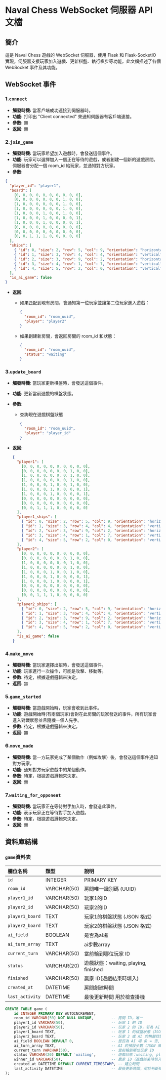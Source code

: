 # Naval Chess WebSocket 伺服器 API 文檔

## 簡介

這是 Naval Chess 遊戲的 WebSocket 伺服器，使用 Flask 和 Flask-SocketIO 實現。伺服器支援玩家加入遊戲、更新棋盤、執行棋步等功能。此文檔描述了各個 WebSocket 事件及其功能。

## WebSocket 事件

### 1.`connect`

- **觸發時機:** 當客戶端成功連接到伺服器時。
- **功能:** 打印出 "Client connected" 來通知伺服器有客戶端連接。
- **參數:** 無
- **返回:** 無

### 2.`join_game`

- **觸發時機:** 當玩家希望加入遊戲時，會發送這個事件。
- **功能:** 玩家可以選擇加入一個正在等待的遊戲，或者創建一個新的遊戲房間。伺服器會分配一個 room_id 給玩家，並通知對方玩家。
- **參數:**

```json
{
  "player_id": "player1",
  "board": [
    [0, 0, 0, 0, 0, 0, 0, 0, 0, 0],
    [0, 0, 0, 0, 0, 0, 0, 1, 0, 0],
    [1, 0, 0, 0, 0, 0, 0, 1, 0, 0],
    [1, 0, 0, 0, 0, 0, 0, 1, 0, 0],
    [1, 0, 0, 0, 1, 0, 0, 1, 0, 0],
    [1, 0, 0, 0, 1, 0, 0, 0, 0, 1],
    [1, 0, 0, 0, 1, 0, 0, 0, 0, 1],
    [0, 0, 0, 0, 0, 0, 0, 0, 0, 0],
    [0, 0, 0, 0, 0, 0, 0, 0, 0, 0],
    [0, 0, 1, 1, 1, 0, 0, 0, 0, 0]
  ],
  "ships": [
    { "id": 0, "size": 2, "row": 5, "col": 9, "orientation": "horizontal" },
    { "id": 1, "size": 3, "row": 4, "col": 4, "orientation": "vertical" },
    { "id": 2, "size": 3, "row": 9, "col": 2, "orientation": "horizontal" },
    { "id": 3, "size": 4, "row": 1, "col": 7, "orientation": "vertical" },
    { "id": 4, "size": 5, "row": 2, "col": 0, "orientation": "vertical" }
  ],
  "is_ai_game": false
}
```

- **返回:**
  - 如果匹配到現有房間，會通知第一位玩家並讓第二位玩家進入遊戲：

    ```json
    {
      "room_id": "room_uuid",
      "player": "player2"
    }
    ```

  - 如果創建新房間，會返回房間的 room_id 和狀態：

    ```json
    {
      "room_id": "room_uuid",
      "status": "waiting"
    }
    ```

### 3.`update_board`

- **觸發時機:** 當玩家更新棋盤時，會發送這個事件。
- **功能:** 更新當前遊戲的棋盤狀態。
- **參數:**
  - 查詢現在遊戲棋盤狀態

    ```json
    {
      "room_id": "room_uuid",
      "player": "player_id"
    }
    ```

- **返回:**

  ```json
  {
    "player1": [
      [0, 0, 0, 0, 0, 0, 0, 0, 0, 0],
      [0, 0, 0, 0, 0, 0, 0, 1, 0, 0],
      [1, 0, 0, 0, 0, 0, 0, 1, 0, 0],
      [1, 0, 0, 0, 0, 0, 0, 1, 0, 0],
      [1, 0, 0, 0, 1, 0, 0, 1, 0, 0],
      [1, 0, 0, 0, 1, 0, 0, 0, 0, 1],
      [1, 0, 0, 0, 1, 0, 0, 0, 0, 1],
      [0, 0, 0, 0, 0, 0, 0, 0, 0, 0],
      [0, 0, 0, 0, 0, 0, 0, 0, 0, 0],
      [0, 0, 1, 1, 1, 0, 0, 0, 0, 0]
    ],
    "player1_ships": [
      { "id": 0, "size": 2, "row": 5, "col": 9, "orientation": "horizontal" },
      { "id": 1, "size": 3, "row": 4, "col": 4, "orientation": "vertical" },
      { "id": 2, "size": 3, "row": 9, "col": 2, "orientation": "horizontal" },
      { "id": 3, "size": 4, "row": 1, "col": 7, "orientation": "vertical" },
      { "id": 4, "size": 5, "row": 2, "col": 0, "orientation": "vertical" }
    ],
    "player2": [
      [0, 0, 0, 0, 0, 0, 0, 0, 0, 0],
      [0, 0, 0, 0, 0, 0, 0, 1, 0, 0],
      [1, 0, 0, 0, 0, 0, 0, 1, 0, 0],
      [1, 0, 0, 0, 0, 0, 0, 1, 0, 0],
      [1, 0, 0, 0, 1, 0, 0, 1, 0, 0],
      [1, 0, 0, 0, 1, 0, 0, 0, 0, 1],
      [1, 0, 0, 0, 1, 0, 0, 0, 0, 1],
      [0, 0, 0, 0, 0, 0, 0, 0, 0, 0],
      [0, 0, 0, 0, 0, 0, 0, 0, 0, 0],
      [0, 0, 1, 1, 1, 0, 0, 0, 0, 0]
    ],
    "player2_ships": [
      { "id": 0, "size": 2, "row": 5, "col": 9, "orientation": "horizontal" },
      { "id": 1, "size": 3, "row": 4, "col": 4, "orientation": "vertical" },
      { "id": 2, "size": 3, "row": 9, "col": 2, "orientation": "horizontal" },
      { "id": 3, "size": 4, "row": 1, "col": 7, "orientation": "vertical" },
      { "id": 4, "size": 5, "row": 2, "col": 0, "orientation": "vertical" }
    ],
    "is_ai_game": false
  }
  ```

### 4.`make_move`

- **觸發時機:** 當玩家選擇出招時，會發送這個事件。
- **功能:** 玩家進行一次操作，可能是攻擊、移動等。
- **參數:** 待定，根據遊戲邏輯來決定。
- **返回:** 無

### 5.`game_started`

- **觸發時機:** 當遊戲開始時，玩家會收到此事件。
- **功能:** 遊戲開始時(有兩個玩家)會對在此房間的玩家發送的事件，所有玩家會進入對戰狀態並且隨機一個人先手。
- **參數:** 待定，根據遊戲邏輯來決定。
- **返回:** 無

### 6.`move_made`

- **觸發時機:** 當一方玩家完成了某個動作（例如攻擊）後，會發送這個事件通知對方玩家。
- **功能:** 通知對方玩家遊戲中的某個動作。
- **參數:** 待定，根據遊戲邏輯來決定。
- **返回:** 無

### 7.`waiting_for_opponent`

- **觸發時機:** 當玩家正在等待對手加入時，會發送此事件。
- **功能:** 表示玩家正在等待對手加入遊戲。
- **參數:** 待定，根據遊戲邏輯來決定。
- **返回:** 無

## 資料庫結構

### `game`資料表

| 欄位名稱         | 類型        | 說明                                 |
| :--------------- | :---------- | :----------------------------------- |
| `id`             | INTEGER     | PRIMARY KEY                          |
| `room_id`        | VARCHAR(50) | 房間唯一識別碼 (UUID)                |
| `player1_id`     | VARCHAR(50) | 玩家1的ID                            |
| `player2_id`     | VARCHAR(50) | 玩家2的ID                            |
| `player1_board`  | TEXT        | 玩家1的棋盤狀態 (JSON 格式)          |
| `player2_board` | TEXT        | 玩家2的棋盤狀態 (JSON 格式)          |
| `ai_field`       | BOOLEAN     | 是否為ai場                           |
| `ai_turn_array`  | TEXT        | ai步數array                          |
| `current_turn`   | VARCHAR(50) | 當前輪到哪位玩家 ID                  |
| `status`         | VARCHAR(20) | 遊戲狀態：waiting, playing, finished |
| `finished`       | VARCHAR(50) | 贏家 ID(遊戲結束時填入)              |
| `created_at`     | DATETIME    | 房間創建時間                         |
| `last_activity`  | DATETIME    | 最後更新時間 用於檢查掛機            |

```SQL
CREATE TABLE game (
    id INTEGER PRIMARY KEY AUTOINCREMENT,
    room_id VARCHAR(50) NOT NULL UNIQUE,        -- 房間 ID，唯一
    player1_id VARCHAR(50),                     -- 玩家 1 的 ID
    player2_id VARCHAR(50),                     -- 玩家 2 的 ID，若為 AI 則填 "ai"
    player1_board TEXT,                         -- 玩家 1 的棋盤狀態（JSON 格式）
    player2_board TEXT,                         -- 玩家 2 或 AI 的棋盤狀態（JSON 格式）
    ai_field BOOLEAN DEFAULT 0,                 -- 是否為 AI 場（0 = 否, 1 = 是）
    ai_turn_array TEXT,                         -- AI 的預設步數（JSON 陣列格式）
    current_turn VARCHAR(50),                   -- 當前輪到哪位玩家 ID
    status VARCHAR(20) DEFAULT 'waiting',       -- 遊戲狀態：waiting, playing, finished
    winner_id VARCHAR(50),                      -- 贏家 ID（遊戲結束時填入）
    created_at DATETIME DEFAULT CURRENT_TIMESTAMP, -- 建立時間
    last_activity DATETIME                      -- 最後更新時間，用於判斷掛機
);
```

